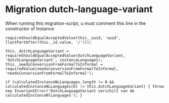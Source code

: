 # Migration dutch-language-variant

When running this migration-script, u must comment this line in the constructor of Instance

`requireShouldEqualAcceptedValue(this._uuid, 'uuid', [lastPartAfter(this._id.value, '/')]);`

`this._dutchLanguageVariant = requireShouldEqualAcceptedValue(dutchLanguageVariant, 'dutchLanguageVariant', instanceLanguages);`
`this._needsConversionFromFormalToInformal = requiredValue(needsConversionFromFormalToInformal, 'needsConversionFromFormalToInformal');`

`if (calculatedInstanceNLLanguages.length != 0 && calculatedInstanceNLLanguages[0] != this.dutchLanguageVariant) {
throw new InvariantError('DutchLanguageVariant verschilt van de calculatedInstanceNlLanguages');
}`


